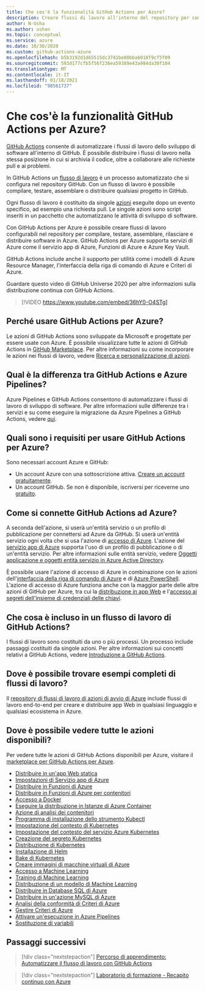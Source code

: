 ```yaml
---
title: Che cos'è la funzionalità GitHub Actions per Azure?
description: Creare flussi di lavoro all'interno del repository per compilare, testare, assemblare, rilasciare e distribuire software in Azure.
author: N-Usha
ms.author: ushan
ms.topic: conceptual
ms.service: azure
ms.date: 10/30/2020
ms.custom: github-actions-azure
ms.openlocfilehash: b5b3192d1d65515dc3741be80bbab018f9cf5f09
ms.sourcegitcommit: 593d177cfb5f56f236ea59389e43a984da30f104
ms.translationtype: MT
ms.contentlocale: it-IT
ms.lasthandoff: 01/18/2021
ms.locfileid: "98561737"
---
```

# <a name="what-is-github-actions-for-azure"></a>Che cos'è la funzionalità GitHub Actions per Azure?

[GitHub Actions](https://help.github.com/articles/about-github-actions) consente di automatizzare i flussi di lavoro dello sviluppo di software all'interno di GitHub. È possibile distribuire i flussi di lavoro nella stessa posizione in cui si archivia il codice, oltre a collaborare alle richieste pull e ai problemi.

In GitHub Actions un [flusso di lavoro](https://help.github.com/articles/about-github-actions#workflow) è un processo automatizzato che si configura nel repository GitHub. Con un flusso di lavoro è possibile compilare, testare, assemblare o distribuire qualsiasi progetto in GitHub.

Ogni flusso di lavoro è costituito da singole [azioni](https://docs.github.com/en/free-pro-team@latest/actions/learn-github-actions/introduction-to-github-actions) eseguite dopo un evento specifico, ad esempio una richiesta pull.  Le singole azioni sono script inseriti in un pacchetto che automatizzano le attività di sviluppo di software.

Con GitHub Actions per Azure è possibile creare flussi di lavoro configurabili nel repository per compilare, testare, assemblare, rilasciare e distribuire software in Azure. GitHub Actions per Azure supporta servizi di Azure come il servizio app di Azure, Funzioni di Azure e Azure Key Vault.

GitHub Actions include anche il supporto per utilità come i modelli di Azure Resource Manager, l'interfaccia della riga di comando di Azure e Criteri di Azure.

Guardare questo video di GitHub Universe 2020 per altre informazioni sulla distribuzione continua con GitHub Actions.  

> [!VIDEO https://www.youtube.com/embed/36hY0-O4STg]

## <a name="why-should-i-use-github-actions-for-azure"></a>Perché usare GitHub Actions per Azure?

Le azioni di GitHub Actions sono sviluppate da Microsoft e progettate per essere usate con Azure. È possibile visualizzare tutte le azioni di GitHub Actions in [GitHub Marketplace](https://github.com/marketplace?query=Azure&type=actions). Per altre informazioni su come incorporare le azioni nei flussi di lavoro, vedere [Ricerca e personalizzazione di azioni](https://docs.github.com/en/free-pro-team@latest/actions/learn-github-actions/finding-and-customizing-actions).

## <a name="what-is-the-difference-between-github-actions-and-azure-pipelines"></a>Qual è la differenza tra GitHub Actions e Azure Pipelines?

Azure Pipelines e GitHub Actions consentono di automatizzare i flussi di lavoro di sviluppo di software. Per altre informazioni sulle differenze tra i servizi e su come eseguire la migrazione da Azure Pipelines a GitHub Actions, vedere [qui](https://docs.github.com/en/free-pro-team@latest/actions/learn-github-actions/migrating-from-azure-pipelines-to-github-actions).

## <a name="what-do-i-need-to-use-github-actions-for-azure"></a>Quali sono i requisiti per usare GitHub Actions per Azure?

Sono necessari account Azure e GitHub:

* Un account Azure con una sottoscrizione attiva. [Creare un account gratuitamente](https://azure.microsoft.com/free/?WT.mc_id=A261C142F).
* Un account GitHub. Se non è disponibile, iscriversi per riceverne uno [gratuito](https://github.com/join).  

## <a name="how-do-i-connect-github-actions-and-azure"></a>Come si connette GitHub Actions ad Azure?

A seconda dell'azione, si userà un'entità servizio o un profilo di pubblicazione per connettersi ad Azure da GitHub. Si userà un'entità servizio ogni volta che si usa l'azione di [accesso di Azure](https://github.com/marketplace/actions/azure-login). L'azione del [servizio app di Azure](https://github.com/marketplace/actions/azure-webapp) supporta l'uso di un profilo di pubblicazione o di un'entità servizio. Per altre informazioni sulle entità servizio, vedere [Oggetti applicazione e oggetti entità servizio in Azure Active Directory](/azure/active-directory/develop/app-objects-and-service-principals#service-principal-object).  

È possibile usare l'azione di accesso di Azure in combinazione con le azioni dell'[interfaccia della riga di comando di Azure](https://github.com/marketplace/actions/azure-cli-action) e di [Azure PowerShell](https://github.com/marketplace/actions/azure-powershell-action). L'azione di accesso di Azure funziona anche con la maggior parte delle altre azioni di GitHub per Azure, tra cui la [distribuzione in app Web](https://github.com/marketplace/actions/azure-webapp) e l'[accesso ai segreti dell'insieme di credenziali delle chiavi](https://github.com/marketplace/actions/azure-key-vault-get-secrets).

## <a name="what-is-included-in-a-github-actions-workflow"></a>Che cosa è incluso in un flusso di lavoro di GitHub Actions?

I flussi di lavoro sono costituiti da uno o più processi. Un processo include passaggi costituiti da singole azioni. Per altre informazioni sui concetti relativi a GitHub Actions, vedere [Introduzione a GitHub Actions](https://docs.github.com/en/free-pro-team@latest/actions/learn-github-actions/introduction-to-github-actions).  

## <a name="where-can-i-see-complete-workflow-examples"></a>Dove è possibile trovare esempi completi di flussi di lavoro?

Il [repository di flussi di lavoro di azioni di avvio di Azure](https://github.com/Azure/actions-workflow-samples) include flussi di lavoro end-to-end per creare e distribuire app Web in qualsiasi linguaggio e qualsiasi ecosistema in Azure.

## <a name="where-can-i-see-all-the-available-actions"></a>Dove è possibile vedere tutte le azioni disponibili?

Per vedere tutte le azioni di GitHub Actions disponibili per Azure, visitare il [marketplace per GitHub Actions per Azure](https://github.com/marketplace?query=Azure&type=actions).

* [Distribuire in un'app Web statica](/azure/static-web-apps/getting-started?tabs=angular)
* [Impostazioni di Servizio app di Azure](https://github.com/Azure/appservice-settings)  
* [Distribuire in Funzioni di Azure](https://github.com/Azure/functions-action)  
* [Distribuire in Funzioni di Azure per contenitori](https://github.com/Azure/webapps-container-deploy)  
* [Accesso a Docker](https://github.com/Azure/docker-login)  
* [Eseguire la distribuzione in Istanze di Azure Container](https://github.com/Azure/aci-deploy)
* [Azione di analisi dei contenitori](https://github.com/Azure/container-scan)
* [Programma di installazione dello strumento Kubectl](https://github.com/Azure/setup-kubectl)  
* [Impostazione del contesto di Kubernetes](https://github.com/Azure/k8s-set-context)  
* [Impostazione del contesto del servizio Azure Kubernetes](https://github.com/Azure/aks-set-context)  
* [Creazione del segreto Kubernetes](https://github.com/Azure/k8s-create-secret)  
* [Distribuzione di Kubernetes](https://github.com/Azure/k8s-deploy)  
* [Installazione di Helm](https://github.com/Azure/setup-helm)  
* [Bake di Kubernetes](https://github.com/Azure/k8s-bake)  
* [Creare immagini di macchine virtuali di Azure](https://github.com/Azure/build-vm-image)
* [Accesso a Machine Learning](https://github.com/Azure/aml-workspace)
* [Training di Machine Learning](https://github.com/Azure/aml-run)
* [Distribuzione di un modello di Machine Learning](https://github.com/Azure/aml-deploy)
* [Distribuire in Database SQL di Azure](https://github.com/Azure/sql-action)  
* [Distribuire in un'azione MySQL di Azure](https://github.com/Azure/mysql-action)  
* [Analisi della conformità di Criteri di Azure](https://github.com/Azure/policy-compliance-scan)
* [Gestire Criteri di Azure](https://github.com/Azure/manage-azure-policy)
* [Attivare un'esecuzione in Azure Pipelines](https://github.com/Azure/pipelines)  
* [Sostituzione di variabili](https://github.com/Microsoft/variable-substitution)

## <a name="next-steps"></a>Passaggi successivi

> [!div class="nextstepaction"]
> [Percorso di apprendimento: Automatizzare il flusso di lavoro con GitHub Actions](/learn/modules/github-actions-automate-tasks/)

> [!div class="nextstepaction"]
> [Laboratorio di formazione - Recapito continuo con Azure](https://lab.github.com/githubtraining/github-actions:-continuous-delivery-with-azure)